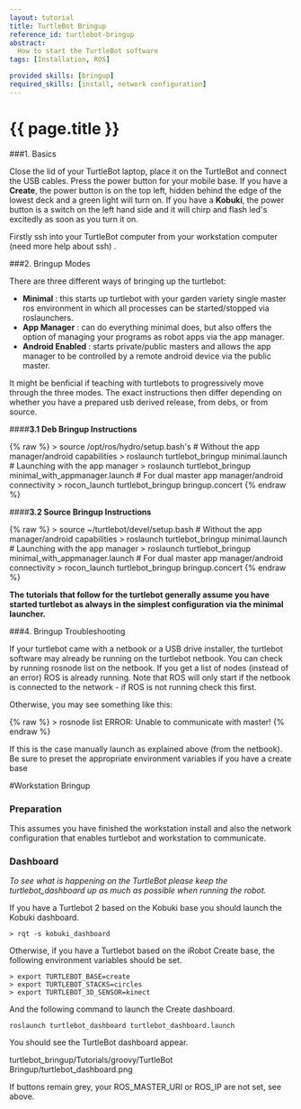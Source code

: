 ```yaml
---
layout: tutorial
title: TurtleBot Bringup
reference_id: turtlebot-bringup
abstract:
  How to start the TurtleBot software
tags: [Installation, ROS]

provided skills: [bringup]
required_skills: [install, network configuration]
---
```


# {{ page.title }}

###1. Basics

Close the lid of your TurtleBot laptop, place it on the TurtleBot and connect the USB cables. Press the power button for your mobile base. If you have a **Create**, the power button is on the top left, hidden behind the edge of the lowest deck and a green light will turn on. If you have a **Kobuki**, the power button is a switch on the left hand side and it will chirp and flash led's excitedly as soon as you turn it on.

Firstly ssh into your TurtleBot computer from your workstation computer (need more help about ssh) .

###2. Bringup Modes

There are three different ways of bringing up the turtlebot:

* **Minimal** : this starts up turtlebot with your garden variety single master ros environment in which all processes can be started/stopped via roslaunchers.  
* **App Manager** : can do everything minimal does, but also offers the option of managing your programs as robot apps via the app manager.  
* **Android Enabled** : starts private/public masters and allows the app manager to be controlled by a remote android device via the public master.   

It might be benficial if teaching with turtlebots to progressively move through the three modes. The exact instructions then differ depending on whether you have a prepared usb derived release, from debs, or from source.

####**3.1 Deb Bringup Instructions**

{% raw %}
    > source /opt/ros/hydro/setup.bash's
    # Without the app manager/android capabilities
    > roslaunch turtlebot_bringup minimal.launch
    # Launching with the app manager
    > roslaunch turtlebot_bringup minimal_with_appmanager.launch
    # For dual master app manager/android connectivity
    > rocon_launch turtlebot_bringup bringup.concert
{% endraw %}

####**3.2 Source Bringup Instructions**

{% raw %}
	> source ~/turtlebot/devel/setup.bash
	# Without the app manager/android capabilities
	> roslaunch turtlebot_bringup minimal.launch
	# Launching with the app manager
	> roslaunch turtlebot_bringup minimal_with_appmanager.launch
	# For dual master app manager/android connectivity
	> rocon_launch turtlebot_bringup bringup.concert
{% endraw %}

**The tutorials that follow for the turtlebot generally assume you have started turtlebot as always in the simplest configuration via the minimal launcher.**


###4. Bringup Troubleshooting

If your turtlebot came with a netbook or a USB drive installer, the turtlebot software may already be running on the turtlebot netbook. You can check by running rosnode list on the netbook. If you get a list of nodes (instead of an error) ROS is already running. Note that ROS will only start if the netbook is connected to the network - if ROS is not running check this first.

Otherwise, you may see something like this:

{% raw %}
	> rosnode list
	ERROR: Unable to communicate with master!
{% endraw %}

If this is the case manually launch as explained above (from the netbook). Be sure to preset the appropriate environment variables if you have a create base


#Workstation Bringup

### Preparation

This assumes you have finished the workstation install and also the network configuration that enables turtlebot and workstation to communicate.

### Dashboard

*To see what is happening on the TurtleBot please keep the turtlebot_dashboard up as much as possible when running the robot.*

If you have a Turtlebot 2 based on the Kobuki base you should launch the Kobuki dashboard.

	> rqt -s kobuki_dashboard

Otherwise, if you have a Turtlebot based on the iRobot Create base, the following environment variables should be set.

	> export TURTLEBOT_BASE=create
	> export TURTLEBOT_STACKS=circles
	> export TURTLEBOT_3D_SENSOR=kinect

And the following command to launch the Create dashboard.

	roslaunch turtlebot_dashboard turtlebot_dashboard.launch

You should see the TurtleBot dashboard appear.

turtlebot_bringup/Tutorials/groovy/TurtleBot Bringup/turtlebot_dashboard.png

If buttons remain grey, your ROS_MASTER_URI or ROS_IP are not set, see above.

